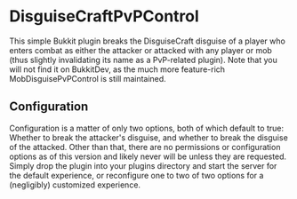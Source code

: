 DisguiseCraftPvPControl
=======================

This simple Bukkit plugin breaks the DisguiseCraft disguise of a player who enters combat as either the attacker or attacked with any player or mob (thus slightly invalidating its name as a PvP-related plugin). Note that you will not find it on BukkitDev, as the much more feature-rich MobDisguisePvPControl is still maintained.

Configuration
-------------

Configuration is a matter of only two options, both of which default to true: Whether to break the attacker's disguise, and whether to break the disguise of the attacked. Other than that, there are no permissions or configuration options as of this version and likely never will be unless they are requested. Simply drop the plugin into your plugins directory and start the server for the default experience, or reconfigure one to two of two options for a (negligibly) customized experience.
